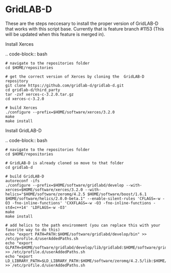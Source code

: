 GridLAB-D
=========

These are the steps neccesary to install the proper version of GridLAB-D that works with this script base. Currently that is feature branch #1153 (This will be updated when this feature is merged in).

Install Xerces

.. code-block:: bash
	
	# navigate to the repositories folder
	cd $HOME/repositories
	
	# get the correct version of Xerces by cloning the  GridLAB-D repository
	git clone https://github.com/gridlab-d/gridlab-d.git
	cd gridlab-d/third_party
	tar -zxf xerces-c-3.2.0.tar.gz
	cd xerces-c-3.2.0
 	
	# build Xerces
	./configure --prefix=$HOME/software/xerces/3.2.0
	make
	make install

Install GridLAB-D

.. code-block:: bash

	# navigate to the repositories folder
	cd $HOME/repositories
	
	# GridLAB-D is already cloned so move to that folder
	cd gridlab-d
	
	# build GridLAB-D 
	autoreconf -ifs
	./configure --prefix=$HOME/software/gridlabd/develop --with-xerces=$HOME/software/xerces/3.2.0 --with-helics="$HOME/software/zeromq/4.2.5 $HOME/software/boost/1.6.1 $HOME/software/helics/2.0.0-beta.1" --enable-silent-rules 'CFLAGS=-w -O3 -fno-inline-functions' 'CXXFLAGS=-w -O3 -fno-inline-functions -std=c++14' 'LDFLAGS=-w -O3'
	make
	make install
	
	# add helics to the path environment (you can replace this with your favorite way to do this)
	echo "export PATH=PATH:$HOME/software/gridlabd/develop/bin" >> /etc/profile.d/userAddedPaths.sh
	echo "export GLPATH=$HOME/software/gridlabd/develop/lib/gridlabd:$HOME/software/gridlabd/develop/share/gridlabd" >> /etc/profile.d/userAddedPaths.sh
	echo "export LD_LIBRARY_PATH=$LD_LIBRARY_PATH:$HOME/software/zeromq/4.2.5/lib:$HOME/software/boost/1.6.1/lib" >> /etc/profile.d/userAddedPaths.sh